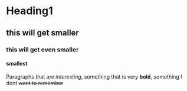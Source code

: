 # Heading1
## this will get smaller
### this will get even smaller
#### smallest 

Paragraphs that are *interesting*, something that is very **bold**, something I dont ~~want to remember~~
